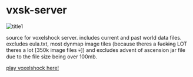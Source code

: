 # vxsk-server
![title1](https://github.com/satellaview-dev/vxsk-server/assets/45579861/95e9ee11-336e-475c-afd3-dcb1687ffc8e)

source for voxelshock server. includes current and past world data files.
excludes eula.txt, most dynmap image tiles (because theres a ~~fucking~~ LOT theres a lot [350k image files 💀]) and excludes advent of ascension jar file due to the file size being over 100mb.

[play voxelshock here!](https://github.com/satellaview-dev/voxelshock)
